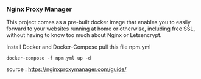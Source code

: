 
### Nginx Proxy Manager

This project comes as a pre-built docker image that enables you to easily forward to your websites running at home or otherwise, including free SSL, without having to know too much about Nginx or Letsencrypt.

Install Docker and Docker-Compose
pull this file npm.yml

```
docker-compose -f npm.yml up -d
```


source : https://nginxproxymanager.com/guide/
